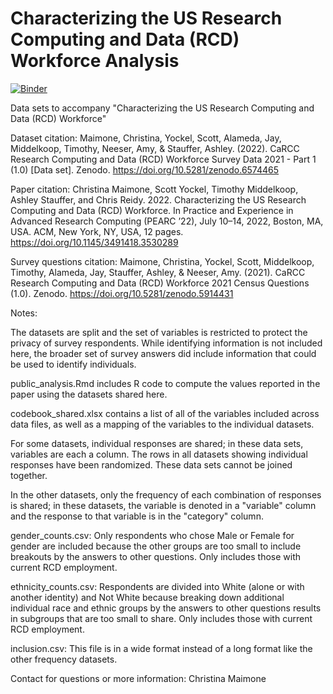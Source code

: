 # Characterizing the US Research Computing and Data (RCD) Workforce Analysis

[![Binder](https://mybinder.org/badge_logo.svg)](https://mybinder.org/v2/gh/MiddelkoopT/CaRCC-RCD-Census-Paper-PEARC22-data.git/HEAD?labpath=rstudio)

Data sets to accompany "Characterizing the US Research Computing and Data (RCD) Workforce"

Dataset citation: Maimone, Christina, Yockel, Scott, Alameda, Jay, Middelkoop, Timothy, Neeser, Amy, & Stauffer, Ashley. (2022). CaRCC Research Computing and Data (RCD) Workforce Survey Data 2021 - Part 1 (1.0) [Data set]. Zenodo. https://doi.org/10.5281/zenodo.6574465

Paper citation: Christina Maimone, Scott Yockel, Timothy Middelkoop, Ashley Stauffer, and Chris Reidy. 2022. Characterizing the US Research
Computing and Data (RCD) Workforce. In Practice and Experience in Advanced Research Computing (PEARC ’22), July 10–14, 2022,
Boston, MA, USA. ACM, New York, NY, USA, 12 pages. https://doi.org/10.1145/3491418.3530289

Survey questions citation: Maimone, Christina, Yockel, Scott, Middelkoop, Timothy, Alameda, Jay, Stauffer, Ashley, & Neeser, Amy. (2021). CaRCC Research Computing and Data (RCD) Workforce 2021 Census Questions (1.0). Zenodo. https://doi.org/10.5281/zenodo.5914431

Notes:

The datasets are split and the set of variables is restricted to protect the privacy of survey respondents.  While identifying information is not included here, the broader set of survey answers did include information that could be used to identify individuals.  

public_analysis.Rmd includes R code to compute the values reported in the paper using the datasets shared here.  

codebook_shared.xlsx contains a list of all of the variables included across data files, as well as a mapping of the variables to the individual datasets.  

For some datasets, individual responses are shared; in these data sets, variables are each a column.  The rows in all datasets showing individual responses have been randomized.  These data sets cannot be joined together.

In the other datasets, only the frequency of each combination of responses is shared; in these datasets, the variable is denoted in a "variable" column and the response to that variable is in the "category" column.  

gender_counts.csv: Only respondents who chose Male or Female for gender are included because the other groups are too small to include breakouts by the answers to other questions.  Only includes those with current RCD employment.

ethnicity_counts.csv: Respondents are divided into White (alone or with another identity) and Not White because breaking down additional individual race and ethnic groups by the answers to other questions results in subgroups that are too small to share.  Only includes those with current RCD employment.

inclusion.csv: This file is in a wide format instead of a long format like the other frequency datasets.  

Contact for questions or more information: Christina Maimone